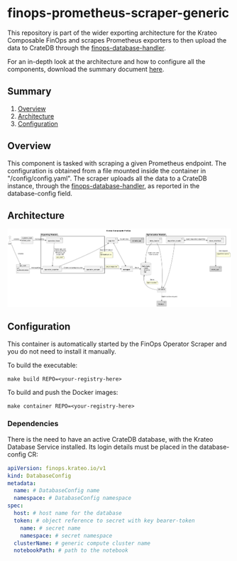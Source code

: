# finops-prometheus-scraper-generic
This repository is part of the wider exporting architecture for the Krateo Composable FinOps and scrapes Prometheus exporters to then upload the data to CrateDB through the [finops-database-handler](https://github.com/krateoplatformops/finops-database-handler).

For an in-depth look at the architecture and how to configure all the components, download the summary document [here](https://github.com/krateoplatformops/finops-operator-exporter/resources/Krateo_Composable_FinOps___Full.pdf).

## Summary
1. [Overview](#overview)
2. [Architecture](#architecture)
3. [Configuration](#configuration)

## Overview
This component is tasked with scraping a given Prometheus endpoint. The configuration is obtained from a file mounted inside the container in "/config/config.yaml". The scraper uploads all the data to a CrateDB instance, through the [finops-database-handler](https://github.com/krateoplatformops/finops-database-handler), as reported in the database-config field.

## Architecture
![Krateo Composable FinOps Prometheus Scraper Generic](/img/KCF-scraper.png)

## Configuration
This container is automatically started by the FinOps Operator Scraper and you do not need to install it manually.

To build the executable: 
```
make build REPO=<your-registry-here>
```

To build and push the Docker images:
```
make container REPO=<your-registry-here>
```

### Dependencies
There is the need to have an active CrateDB database, with the Krateo Database Service installed. Its login details must be placed in the database-config CR:
```yaml
apiVersion: finops.krateo.io/v1
kind: DatabaseConfig
metadata:
  name: # DatabaseConfig name
  namespace: # DatabaseConfig namespace
spec:
  host: # host name for the database
  token: # object reference to secret with key bearer-token
    name: # secret name
    namespace: # secret namespace
  clusterName: # generic compute cluster name
  notebookPath: # path to the notebook 
```